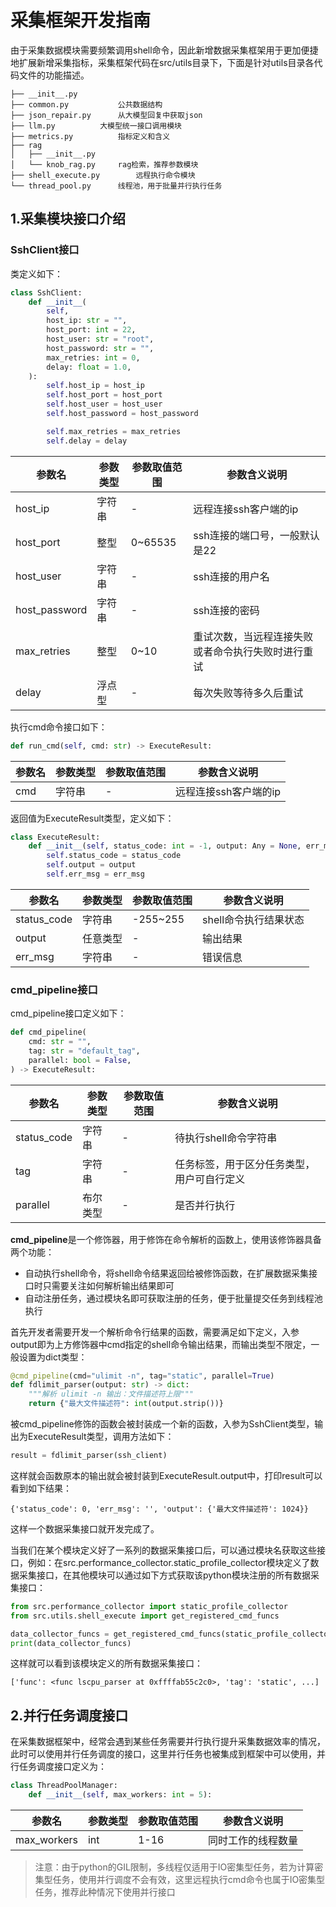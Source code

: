 # 采集框架开发指南

由于采集数据模块需要频繁调用shell命令，因此新增数据采集框架用于更加便捷地扩展新增采集指标，采集框架代码在src/utils目录下，下面是针对utils目录各代码文件的功能描述。

```shell
├── __init__.py
├── common.py			公共数据结构
├── json_repair.py		从大模型回复中获取json
├── llm.py			大模型统一接口调用模块
├── metrics.py			指标定义和含义
├── rag
│   ├── __init__.py			
│   └── knob_rag.py		rag检索，推荐参数模块
├── shell_execute.py		远程执行命令模块
└── thread_pool.py		线程池，用于批量并行执行任务
```



## 1.采集模块接口介绍

### SshClient接口

类定义如下：

```python
class SshClient:
    def __init__(
        self,
        host_ip: str = "",
        host_port: int = 22,
        host_user: str = "root",
        host_password: str = "",
        max_retries: int = 0,
        delay: float = 1.0,
    ):
        self.host_ip = host_ip
        self.host_port = host_port
        self.host_user = host_user
        self.host_password = host_password

        self.max_retries = max_retries
        self.delay = delay
```

| 参数名        | 参数类型 | 参数取值范围 | 参数含义说明                                       |
| ------------- | -------- | ------------ | -------------------------------------------------- |
| host_ip       | 字符串   | -            | 远程连接ssh客户端的ip                              |
| host_port     | 整型     | 0~65535      | ssh连接的端口号，一般默认是22                      |
| host_user     | 字符串   | -            | ssh连接的用户名                                    |
| host_password | 字符串   | -            | ssh连接的密码                                      |
| max_retries   | 整型     | 0~10         | 重试次数，当远程连接失败或者命令执行失败时进行重试 |
| delay         | 浮点型   | -            | 每次失败等待多久后重试                             |



执行cmd命令接口如下：

```python
def run_cmd(self, cmd: str) -> ExecuteResult:
```

| 参数名 | 参数类型 | 参数取值范围 | 参数含义说明          |
| ------ | -------- | ------------ | --------------------- |
| cmd    | 字符串   | -            | 远程连接ssh客户端的ip |



返回值为ExecuteResult类型，定义如下：

```python
class ExecuteResult:
    def __init__(self, status_code: int = -1, output: Any = None, err_msg: str = ""):
        self.status_code = status_code
        self.output = output
        self.err_msg = err_msg
```



| 参数名      | 参数类型 | 参数取值范围 | 参数含义说明          |
| ----------- | -------- | ------------ | --------------------- |
| status_code | 字符串   | -255~255     | shell命令执行结果状态 |
| output      | 任意类型 | -            | 输出结果              |
| err_msg     | 字符串   | -            | 错误信息              |



### cmd_pipeline接口

cmd_pipeline接口定义如下：

```python
def cmd_pipeline(
    cmd: str = "",
    tag: str = "default_tag",
    parallel: bool = False,
) -> ExecuteResult:
```

| 参数名      | 参数类型 | 参数取值范围 | 参数含义说明                               |
| ----------- | -------- | ------------ | ------------------------------------------ |
| status_code | 字符串   | -            | 待执行shell命令字符串                      |
| tag      | 字符串 | -            | 任务标签，用于区分任务类型，用户可自行定义 |
| parallel    | 布尔类型 | -            | 是否并行执行                               |

**cmd_pipeline**是一个修饰器，用于修饰在命令解析的函数上，使用该修饰器具备两个功能：

+ 自动执行shell命令，将shell命令结果返回给被修饰函数，在扩展数据采集接口时只需要关注如何解析输出结果即可
+ 自动注册任务，通过模块名即可获取注册的任务，便于批量提交任务到线程池执行

首先开发者需要开发一个解析命令行结果的函数，需要满足如下定义，入参output即为上方修饰器中cmd指定的shell命令输出结果，而输出类型不限定，一般设置为dict类型：

```python
@cmd_pipeline(cmd="ulimit -n", tag="static", parallel=True)
def fdlimit_parser(output: str) -> dict:
    """解析 ulimit -n 输出：文件描述符上限"""
    return {"最大文件描述符": int(output.strip())}
```

被cmd_pipeline修饰的函数会被封装成一个新的函数，入参为SshClient类型，输出为ExecuteResult类型，调用方法如下：

```python
result = fdlimit_parser(ssh_client)
```

这样就会函数原本的输出就会被封装到ExecuteResult.output中，打印result可以看到如下结果：

```shell
{'status_code': 0, 'err_msg': '', 'output': {'最大文件描述符': 1024}}
```

这样一个数据采集接口就开发完成了。



当我们在某个模块定义好了一系列的数据采集接口后，可以通过模块名获取这些接口，例如：在src.performance_collector.static_profile_collector模块定义了数据采集接口，在其他模块可以通过如下方式获取该python模块注册的所有数据采集接口：

```python
from src.performance_collector import static_profile_collector
from src.utils.shell_execute import get_registered_cmd_funcs

data_collector_funcs = get_registered_cmd_funcs(static_profile_collector)
print(data_collector_funcs)
```

这样就可以看到该模块定义的所有数据采集接口：

```shell
['func': <func lscpu_parser at 0xffffab55c2c0>, 'tag': 'static', ...]
```



## 2.并行任务调度接口

在采集数据框架中，经常会遇到某些任务需要并行执行提升采集数据效率的情况，此时可以使用并行任务调度的接口，这里并行任务也被集成到框架中可以使用，并行任务调度接口定义为：

```python
class ThreadPoolManager:
    def __init__(self, max_workers: int = 5):
```

| 参数名      | 参数类型 | 参数取值范围 | 参数含义说明       |
| ----------- | -------- | ------------ | ------------------ |
| max_workers | int      | 1-16         | 同时工作的线程数量 |

> 注意：由于python的GIL限制，多线程仅适用于IO密集型任务，若为计算密集型任务，使用并行调度不会有效，这里远程执行cmd命令也属于IO密集型任务，推荐此种情况下使用并行接口

